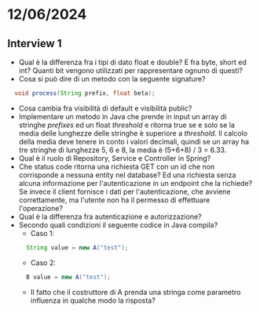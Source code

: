 # 12/06/2024
## Interview 1
- Qual è la differenza fra i tipi di dato float e double? E fra byte, short ed int? Quanti bit vengono utilizzati per rappresentare ognuno di questi?
- Cosa si può dire di un metodo con la seguente signature?
```java
  void process(String prefix, float beta);
```
- Cosa cambia fra visibilità di default e visibilità public?
- Implementare un metodo in Java che prende in input un array di stringhe *prefixes* ed un float *threshold* e ritorna true se e solo se la media delle lunghezze delle stringhe è superiore a *threshold*. Il calcolo della media deve tenere in conto i valori decimali, quindi se un array ha tre stringhe di lunghezze 5, 6 e 8, la media è (5+6+8) / 3 = 6.33.
- Qual è il ruolo di Repository, Service e Controller in Spring?
- Che status code ritorna una richiesta GET con un id che non corrisponde a nessuna entity nel database? Ed una richiesta senza alcuna informazione per l'autenticazione in un endpoint che la richiede? Se invece il client fornisce i dati per l'autenticazione, che avviene correttamente, ma l'utente non ha il permesso di effettuare l'operazione?
- Qual è la differenza fra autenticazione e autorizzazione?
- Secondo quali condizioni il seguente codice in Java compila?
  - Caso 1:
  ```java
    String value = new A("test");
  ```
  - Caso 2:
  ```java
    B value = new A("test");
  ```
  - Il fatto che il costruttore di A prenda una stringa come parametro influenza in qualche modo la risposta?

